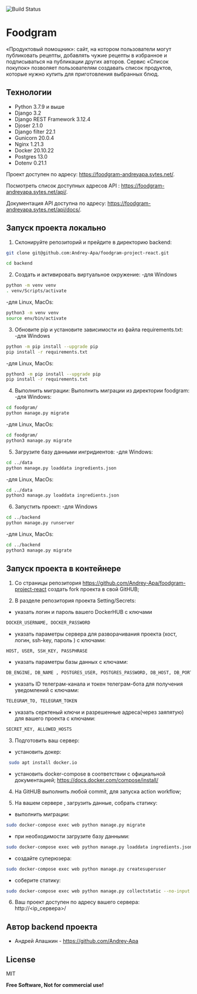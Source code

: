 ![Build Status](https://github.com/Andrey-Apa/foodgram-project-react/actions/workflows/foodgram_main.yml/badge.svg)

# Foodgram

«Продуктовый помощник»: сайт, на котором пользователи могут публиковать рецепты, добавлять чужие рецепты в избранное и подписываться на публикации других авторов. Сервис «Список покупок» позволяет пользователям создавать список продуктов, которые нужно купить для приготовления выбранных блюд.

## Технологии
- Python 3.7.9 и выше
- Django 3.2
- Django REST Framework 3.12.4
- Djoser 2.1.0
- Django filter 22.1
- Gunicorn 20.0.4
- Nginx 1.21.3
- Docker 20.10.22
- Postgres 13.0
- Dotenv 0.21.1

Проект доступен по адресу: https://foodgram-andreyapa.sytes.net/.

Посмотреть список доступных адресов API : https://foodgram-andreyapa.sytes.net/api/.

Документация API доступна по адресу: https://foodgram-andreyapa.sytes.net/api/docs/.

## Запуск проекта локально
1. Склонируйте репозиторий и прейдите в директорию backend:
```bash
git clone git@github.com:Andrey-Apa/foodgram-project-react.git

cd backend
```
2. Cоздать и активировать виртуальное окружение:
-для Windows
```bash
python -m venv venv
. venv/Scripts/activate
```
-для Linux, MacOs:
```bash
python3 -m venv venv
source env/bin/activate
```
3. Обновите pip и установите зависимости из файла requirements.txt:
-для Windows
```bash
python -m pip install --upgrade pip
pip install -r requirements.txt
```
-для Linux, MacOs:
```bash
python3 -m pip install --upgrade pip
pip install -r requirements.txt
```
4. Выполнить миграции:
Выполнить миграции из директории foodgram:
-для Windows:
```bash
cd foodgram/
python manage.py migrate
```
-для Linux, MacOs:
```bash
cd foodgram/
python3 manage.py migrate
```
5. Загрузите базу данными ингридиентов:
-для Windows:
```bash
cd ../data
python manage.py loaddata ingredients.json
```
-для Linux, MacOs:
```bash
cd ../data
python3 manage.py loaddata ingredients.json
```
6. Запустить проект:
-для Windows
```bash
cd ../backend
python manage.py runserver
```
-для Linux, MacOs:
```bash
cd ../backend
python3 manage.py migrate
```
## Запуск проекта в контейнере
1. Со страницы репозитория https://github.com/Andrey-Apa/foodgram-project-react создать fork проекта в свой GitHUB;

2. В разделе репозитория проекта Setting/Secrets:
- указать логин и пароль вашего DockerHUB с ключами
```bash
DOCKER_USERNAME, DOCKER_PASSWORD
```
- указать параметры сервера для разворачивания проекта (хост, логин, ssh-key, пароль ) с ключами:
```bash
HOST, USER, SSH_KEY, PASSPHRASE
```
- указать параметры базы данных с ключами:
```bash
DB_ENGINE, DB_NAME , POSTGRES_USER, POSTGRES_PASSWORD, DB_HOST, DB_PORT
```
- указать ID телеграм-канала и токен телеграм-бота для получения уведомлений с ключами:
```bash
TELEGRAM_TO, TELEGRAM_TOKEN
```
- указать серктеный ключи и разрешенные адреса(через заяпятую) для вашего проекта с ключами:
```bash
SECRET_KEY, ALLOWED_HOSTS
```
3. Подготовить ваш сервер:
- установить докер:
```bash
 sudo apt install docker.io
 ```
- установить docker-compose в соответствии с официальной документацией;
https://docs.docker.com/compose/install/

4. На GitHUB выполнить любой commit, для запуска action workflow;

5. На вашем сервере , загрузить данные, собрать статику:
- выполнить миграции:
```bash
sudo docker-compose exec web python manage.py migrate
```
- при необходимости загрузите базу данными:
```bash
sudo docker-compose exec web python manage.py loaddata ingredients.json
```
- создайте суперюзера:
```bash
sudo docker-compose exec web python manage.py createsuperuser
```
- соберите статику:
```bash
sudo docker-compose exec web python manage.py collectstatic --no-input
```

6. Ваш проект доступен по адресу вашего сервера:
http://<ip_сервера>/


## Автор backend проекта 
- Андрей Апашкин - https://github.com/Andrey-Apa

## License

MIT

**Free Software, Not for commercial use!**